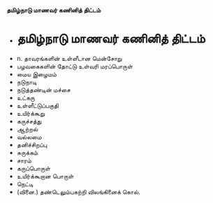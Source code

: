 **தமிழ்நாடு மாணவர் கணினித் திட்டம்**
- # தமிழ்நாடு மாணவர் கணினித் திட்டம்
- n. தாவரங்களின் உள்ளீடான மென்சோறு
- பழவகைகளின் தோட்டு உள்வரி மரப்பொருள்
- மைய இழைமம்
- நடுநாடி
- நடுத்தண்டின் மச்சை
- உட்கரு
- உள்ளீட்டுப்பகுதி
- உயிர்க்கூறு
- கருச்சத்து
- ஆற்றல்
- வல்லமை
- தனிச்சிறப்பு
- சுருக்கம்
- சாரம்
- கருப்பொருள்
- உயிர்க்கூறான பொருள்
- நெட்டி
- (வினை.) தண்டெலும்பகற்றி விலங்கினைக் கொல்.

